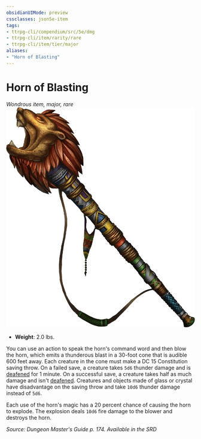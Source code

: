 ```yaml
---
obsidianUIMode: preview
cssclasses: json5e-item
tags:
- ttrpg-cli/compendium/src/5e/dmg
- ttrpg-cli/item/rarity/rare
- ttrpg-cli/item/tier/major
aliases: 
- "Horn of Blasting"
---
```

# Horn of Blasting
*Wondrous item, major, rare*  
![](/CLI/items/img/horn-of-blasting.webp#right)

- **Weight**: 2.0 lbs.

You can use an action to speak the horn's command word and then blow the horn, which emits a thunderous blast in a 30-foot cone that is audible 600 feet away. Each creature in the cone must make a DC 15 Constitution saving throw. On a failed save, a creature takes `5d6` thunder damage and is [deafened](/CLI/conditions.md#Deafened) for 1 minute. On a successful save, a creature takes half as much damage and isn't [deafened](/CLI/conditions.md#Deafened). Creatures and objects made of glass or crystal have disadvantage on the saving throw and take `10d6` thunder damage instead of `5d6`.

Each use of the horn's magic has a 20 percent chance of causing the horn to explode. The explosion deals `10d6` fire damage to the blower and destroys the horn.

*Source: Dungeon Master's Guide p. 174. Available in the <span title='Systems Reference Document (5.1)'>SRD</span>*
